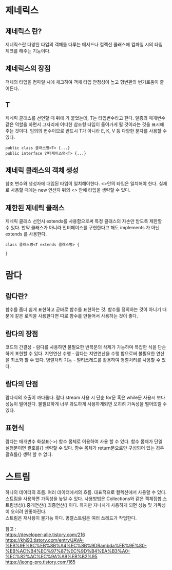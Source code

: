 # 제네릭스

## 제네릭스 란?
제네릭스란 다양한 타입의 객체를 다루는 메서드나 컬렉션 클래스에 컴파일 시의 타입 체크를 해주는 기능이다.

## 제네릭스의 장점
객체의 타입을 컴파일 시에 체크하여 객체 타입 안정성이 높고 형변환의 번거로움이 줄어든다.

## T
제네릭 클래스를 선언할 때 뒤에 <T> 가 붙었는데, T는 타입변수라고 한다. 일종의 매개변수 같은 역할을 하면서 그자리에 어떠한 참조형 타입이 들어가게 될 것이라는 것을 표시해 주는 것이다. 임의의 변수이므로 반드시 T가 아니라 E, K, V 등 다양한 문자를 사용할 수 있다.   
``` 
public class 클래스명<T> {...}   
public interface 인터페이스명<T> {...}
```

## 제네릭 클래스의 객체 생성
참조 변수와 생성자에 대입된 타입이 일치해야한다. <>안의 타입은 일치해야 한다. 실제로 사용할 때에는 new 연산자 뒤의 <> 안에 타입을 생략할 수 있다.

## 제한된 제네릭 클래스
제네릭 클래스 선언시 extends를 사용함으로써 특정 클래스의 자손만 받도록 제한할 수 있다. 만약 클래스가 아니라 인터페이스를 구현한다고 해도 implements 가 아닌 extends 를 사용한다.
```
class 클래스명<T extends 클래스명> {

}
```

# 람다

## 람다란?
함수를 좀더 쉽게 표현하고 곧바로 함수를 표현하는 것. 함수를 정의하는 것이 아니기 때문에 같은 로직을 사용한다면 따로 함수를 만들어서 사용하는 것이 좋다.

## 람다의 장점
코드의 간결성 - 람다를 사용하면 불필요한 반복문의 삭제가 가능하며 복잡한 식을 단순하게 표현할 수 있다.
지연연산 수행 - 람다는 지연연산을 수행 함으로써 불필요한 연산을 최소화 할 수 있다.
병렬처리 기능 - 멀티쓰레드를 활용하여 병렬처리를 사용할 수 있다.

## 람다의 단점
람다식의 호출이 까다롭다.
람다 stream 사용 시 단순 for문 혹은 while문 사용시 보다 성능이 떨어진다.
불필요하게 너무 과도하게 사용하게되면 오히려 가독성을 떨어뜨릴 수 있다.

## 표현식
람다는 매개변수 화살표(->) 함수 몸체로 이용하여 사용 할 수 있다.
함수 몸체가 단일 실행문이면 괄호를{} 생략할 수 있다.
함수 몸체가 return문으로만 구성되어 있는 경우 괄효를{} 생략 할 수 없다.

# 스트림
하나의 데이터의 흐름. 여러 데이터에서의 흐름. 대표적으로 컬렉션에서 사용할 수 있다. 스트림을 사용하면 가독성을 높일 수 있다. 사용방법은 Collections와 같은 객체집합.스트림생성().중개연산().최종연산() 이다. 
하지만 지나치게 사용하게 되면 성능 및 가독성이 오히려 안좋아진다.   
스트림은 재사용이 불가능 하다. 병렬스트림은 여러 쓰레드가 작업한다.




참고 :   
https://developer-alle.tistory.com/216   
https://khj93.tistory.com/entry/JAVA-%EB%9E%8C%EB%8B%A4%EC%8B%9DRambda%EB%9E%80-%EB%AC%B4%EC%97%87%EC%9D%B4%EA%B3%A0-%EC%82%AC%EC%9A%A9%EB%B2%95   
https://jeong-pro.tistory.com/165
